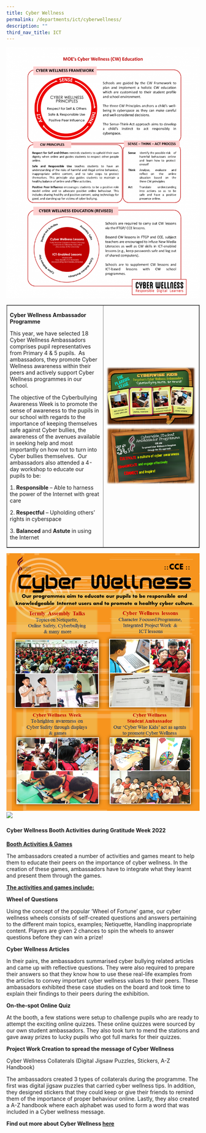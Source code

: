 ```yaml
---
title: Cyber Wellness
permalink: /departments/ict/cyberwellness/
description: ""
third_nav_title: ICT
---
```

<img src="/images/cw.png">
<table style="border-collapse: collapse; width: 100%;" border="1">
<tbody>
<tr>
<td style="width: 50%;">
<p><strong>Cyber Wellness Ambassador Programme</strong></p>
<p>This year, we have selected 18 Cyber Wellness Ambassadors comprises pupil representatives from Primary 4 &amp; 5 pupils.&nbsp; As ambassadors, they promote Cyber Wellness awareness within their peers and actively support Cyber Wellness programmes in our school.</p>
<p>The objective of the Cyberbullying Awareness Week is to promote the sense of awareness to the pupils in our school with regards to the importance of keeping themselves safe against Cyber bullies, the awareness of the avenues available in seeking help and most importantly on how not to turn into Cyber bullies themselves.&nbsp; Our ambassadors also attended a 4-day workshop to educate our pupils to be:</p>
<p>1.&nbsp;<strong>Responsible&nbsp;</strong>&ndash; Able to harness the power of the Internet with great care</p>
<p>2.&nbsp;<strong>Respectful&nbsp;</strong>&ndash; Upholding others&rsquo; rights in cyberspace</p>
<p>3.&nbsp;<strong>Balanced&nbsp;</strong>and&nbsp;<strong>Astute&nbsp;</strong>in using the Internet</p>
</div>
</td>
<td style="width: 50%;"><img src="/images/cw1.png"></td>
</tr>
</tbody>
</table>
<img src="/images/cw2.png"><br>
<img style="width: 85%;" src="/images/cw3.png">
<h4><strong>Cyber Wellness Booth Activities during Gratitude&nbsp;Week 2022</strong></h4>
<p><strong><span style="text-decoration: underline;">Booth Activities &amp; Games</span></strong></p>
<p>The ambassadors created a number of activities and games meant to help them to educate their peers on the importance of cyber wellness. In the creation of these games, ambassadors have to integrate what they learnt and present them through the games.</p>
<p><strong><span style="text-decoration: underline;">The activities and games include:</span></strong></p>
<strong>Wheel of Questions</strong>
<p>Using the concept of the popular &lsquo;Wheel of Fortune&rsquo; game, our cyber wellness wheels consists of self-created questions and answers pertaining to the different main topics, examples; Netiquette, Handling inappropriate content. Players are given 2 chances to spin the wheels to answer questions before they can win a prize!</p>
<p><strong>Cyber Wellness Articles</strong></p>
<p>In their pairs, the ambassadors summarised cyber bullying related articles and came up with reflective questions. They were also required to prepare their answers so that they know how to use these real-life examples from the articles to convey important cyber wellness values to their peers. These ambassadors exhibited these case studies on the board and took time to explain their findings to their peers during the exhibition.</p>
<p><strong>On-the-spot Online Quiz</strong></p>
<p>At the booth, a few stations were setup to challenge pupils who are ready to attempt the exciting online quizzes. These online quizzes were sourced by our own student ambassadors. They also took turn to mend the stations and gave away prizes to lucky pupils who got full marks for their quizzes.</p>
<p><strong>Project Work Creation to spread the message of Cyber Wellness</strong></p>
<p>Cyber Wellness Collaterals (Digital Jigsaw Puzzles, Stickers, A-Z Handbook)</p>
<p>The ambassadors created 3 types of collaterals during the programme. The first was digital jigsaw puzzles that carried cyber wellness tips. In addition, they designed stickers that they could keep or give their friends to remind them of the importance of proper behaviour online. Lastly, they also created a A-Z handbook where each alphabet was used to form a word that was included in a Cyber wellness message.</p>
<p><strong>Find out more about Cyber Wellness&nbsp;<a href="https://ictconnection.moe.edu.sg/cyber-wellness/cyber-wellness-101">here</a></strong></p>